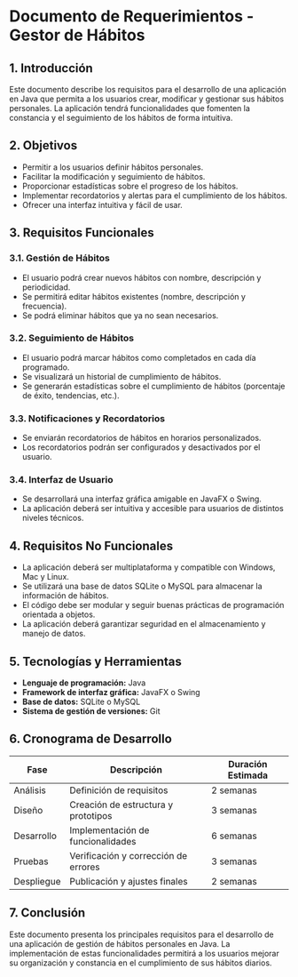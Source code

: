 # Documento de Requerimientos - Gestor de Hábitos

## 1. Introducción
Este documento describe los requisitos para el desarrollo de una aplicación en Java que permita a los usuarios crear, modificar y gestionar sus hábitos personales. La aplicación tendrá funcionalidades que fomenten la constancia y el seguimiento de los hábitos de forma intuitiva.

## 2. Objetivos
- Permitir a los usuarios definir hábitos personales.
- Facilitar la modificación y seguimiento de hábitos.
- Proporcionar estadísticas sobre el progreso de los hábitos.
- Implementar recordatorios y alertas para el cumplimiento de los hábitos.
- Ofrecer una interfaz intuitiva y fácil de usar.

## 3. Requisitos Funcionales
### 3.1. Gestión de Hábitos
- El usuario podrá crear nuevos hábitos con nombre, descripción y periodicidad.
- Se permitirá editar hábitos existentes (nombre, descripción y frecuencia).
- Se podrá eliminar hábitos que ya no sean necesarios.

### 3.2. Seguimiento de Hábitos
- El usuario podrá marcar hábitos como completados en cada día programado.
- Se visualizará un historial de cumplimiento de hábitos.
- Se generarán estadísticas sobre el cumplimiento de hábitos (porcentaje de éxito, tendencias, etc.).

### 3.3. Notificaciones y Recordatorios
- Se enviarán recordatorios de hábitos en horarios personalizados.
- Los recordatorios podrán ser configurados y desactivados por el usuario.

### 3.4. Interfaz de Usuario
- Se desarrollará una interfaz gráfica amigable en JavaFX o Swing.
- La aplicación deberá ser intuitiva y accesible para usuarios de distintos niveles técnicos.

## 4. Requisitos No Funcionales
- La aplicación deberá ser multiplataforma y compatible con Windows, Mac y Linux.
- Se utilizará una base de datos SQLite o MySQL para almacenar la información de hábitos.
- El código debe ser modular y seguir buenas prácticas de programación orientada a objetos.
- La aplicación deberá garantizar seguridad en el almacenamiento y manejo de datos.

## 5. Tecnologías y Herramientas
- **Lenguaje de programación:** Java
- **Framework de interfaz gráfica:** JavaFX o Swing
- **Base de datos:** SQLite o MySQL
- **Sistema de gestión de versiones:** Git

## 6. Cronograma de Desarrollo
| Fase | Descripción | Duración Estimada |
|------|------------|------------------|
| Análisis | Definición de requisitos | 2 semanas |
| Diseño | Creación de estructura y prototipos | 3 semanas |
| Desarrollo | Implementación de funcionalidades | 6 semanas |
| Pruebas | Verificación y corrección de errores | 3 semanas |
| Despliegue | Publicación y ajustes finales | 2 semanas |

## 7. Conclusión
Este documento presenta los principales requisitos para el desarrollo de una aplicación de gestión de hábitos personales en Java. La implementación de estas funcionalidades permitirá a los usuarios mejorar su organización y constancia en el cumplimiento de sus hábitos diarios.
